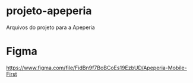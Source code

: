# projeto-apeperia
Arquivos do projeto para a Apeperia

# Figma
https://www.figma.com/file/FidBn9f7BoBCoEs19EzbUD/Apeperia-Mobile-First
